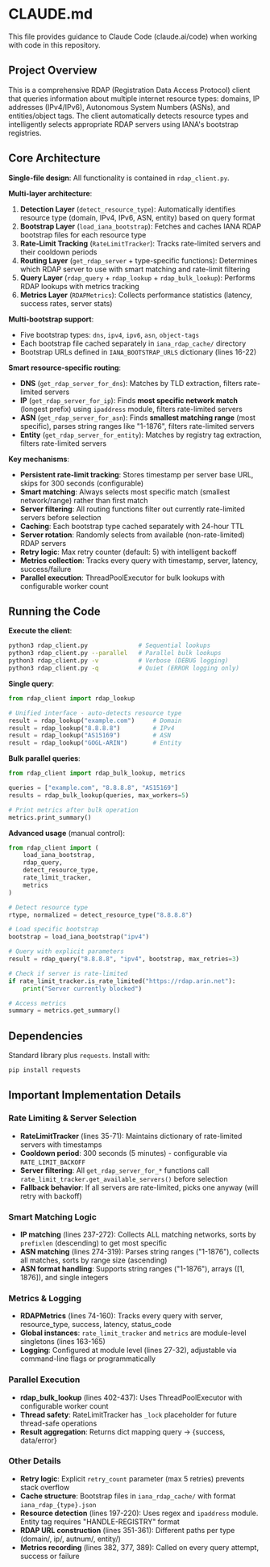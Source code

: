 # CLAUDE.md

This file provides guidance to Claude Code (claude.ai/code) when working with code in this repository.

## Project Overview

This is a comprehensive RDAP (Registration Data Access Protocol) client that queries information about multiple internet resource types: domains, IP addresses (IPv4/IPv6), Autonomous System Numbers (ASNs), and entities/object tags. The client automatically detects resource types and intelligently selects appropriate RDAP servers using IANA's bootstrap registries.

## Core Architecture

**Single-file design**: All functionality is contained in `rdap_client.py`.

**Multi-layer architecture**:
1. **Detection Layer** (`detect_resource_type`): Automatically identifies resource type (domain, IPv4, IPv6, ASN, entity) based on query format
2. **Bootstrap Layer** (`load_iana_bootstrap`): Fetches and caches IANA RDAP bootstrap files for each resource type
3. **Rate-Limit Tracking** (`RateLimitTracker`): Tracks rate-limited servers and their cooldown periods
4. **Routing Layer** (`get_rdap_server` + type-specific functions): Determines which RDAP server to use with smart matching and rate-limit filtering
5. **Query Layer** (`rdap_query` + `rdap_lookup` + `rdap_bulk_lookup`): Performs RDAP lookups with metrics tracking
6. **Metrics Layer** (`RDAPMetrics`): Collects performance statistics (latency, success rates, server stats)

**Multi-bootstrap support**:
- Five bootstrap types: `dns`, `ipv4`, `ipv6`, `asn`, `object-tags`
- Each bootstrap file cached separately in `iana_rdap_cache/` directory
- Bootstrap URLs defined in `IANA_BOOTSTRAP_URLS` dictionary (lines 16-22)

**Smart resource-specific routing**:
- **DNS** (`get_rdap_server_for_dns`): Matches by TLD extraction, filters rate-limited servers
- **IP** (`get_rdap_server_for_ip`): Finds **most specific network match** (longest prefix) using `ipaddress` module, filters rate-limited servers
- **ASN** (`get_rdap_server_for_asn`): Finds **smallest matching range** (most specific), parses string ranges like "1-1876", filters rate-limited servers
- **Entity** (`get_rdap_server_for_entity`): Matches by registry tag extraction, filters rate-limited servers

**Key mechanisms**:
- **Persistent rate-limit tracking**: Stores timestamp per server base URL, skips for 300 seconds (configurable)
- **Smart matching**: Always selects most specific match (smallest network/range) rather than first match
- **Server filtering**: All routing functions filter out currently rate-limited servers before selection
- **Caching**: Each bootstrap type cached separately with 24-hour TTL
- **Server rotation**: Randomly selects from available (non-rate-limited) RDAP servers
- **Retry logic**: Max retry counter (default: 5) with intelligent backoff
- **Metrics collection**: Tracks every query with timestamp, server, latency, success/failure
- **Parallel execution**: ThreadPoolExecutor for bulk lookups with configurable worker count

## Running the Code

**Execute the client**:
```bash
python3 rdap_client.py              # Sequential lookups
python3 rdap_client.py --parallel   # Parallel bulk lookups
python3 rdap_client.py -v           # Verbose (DEBUG logging)
python3 rdap_client.py -q           # Quiet (ERROR logging only)
```

**Single query**:
```python
from rdap_client import rdap_lookup

# Unified interface - auto-detects resource type
result = rdap_lookup("example.com")     # Domain
result = rdap_lookup("8.8.8.8")         # IPv4
result = rdap_lookup("AS15169")         # ASN
result = rdap_lookup("GOGL-ARIN")       # Entity
```

**Bulk parallel queries**:
```python
from rdap_client import rdap_bulk_lookup, metrics

queries = ["example.com", "8.8.8.8", "AS15169"]
results = rdap_bulk_lookup(queries, max_workers=5)

# Print metrics after bulk operation
metrics.print_summary()
```

**Advanced usage** (manual control):
```python
from rdap_client import (
    load_iana_bootstrap,
    rdap_query,
    detect_resource_type,
    rate_limit_tracker,
    metrics
)

# Detect resource type
rtype, normalized = detect_resource_type("8.8.8.8")

# Load specific bootstrap
bootstrap = load_iana_bootstrap("ipv4")

# Query with explicit parameters
result = rdap_query("8.8.8.8", "ipv4", bootstrap, max_retries=3)

# Check if server is rate-limited
if rate_limit_tracker.is_rate_limited("https://rdap.arin.net"):
    print("Server currently blocked")

# Access metrics
summary = metrics.get_summary()
```

## Dependencies

Standard library plus `requests`. Install with:
```bash
pip install requests
```

## Important Implementation Details

### Rate Limiting & Server Selection
- **RateLimitTracker** (lines 35-71): Maintains dictionary of rate-limited servers with timestamps
- **Cooldown period**: 300 seconds (5 minutes) - configurable via `RATE_LIMIT_BACKOFF`
- **Server filtering**: All `get_rdap_server_for_*` functions call `rate_limit_tracker.get_available_servers()` before selection
- **Fallback behavior**: If all servers are rate-limited, picks one anyway (will retry with backoff)

### Smart Matching Logic
- **IP matching** (lines 237-272): Collects ALL matching networks, sorts by `prefixlen` (descending) to get most specific
- **ASN matching** (lines 274-319): Parses string ranges ("1-1876"), collects all matches, sorts by range size (ascending)
- **ASN format handling**: Supports string ranges ("1-1876"), arrays ([1, 1876]), and single integers

### Metrics & Logging
- **RDAPMetrics** (lines 74-160): Tracks every query with server, resource_type, success, latency, status_code
- **Global instances**: `rate_limit_tracker` and `metrics` are module-level singletons (lines 163-165)
- **Logging**: Configured at module level (lines 27-32), adjustable via command-line flags or programmatically

### Parallel Execution
- **rdap_bulk_lookup** (lines 402-437): Uses ThreadPoolExecutor with configurable worker count
- **Thread safety**: RateLimitTracker has `_lock` placeholder for future thread-safe operations
- **Result aggregation**: Returns dict mapping query -> {success, data/error}

### Other Details
- **Retry logic**: Explicit `retry_count` parameter (max 5 retries) prevents stack overflow
- **Cache structure**: Bootstrap files in `iana_rdap_cache/` with format `iana_rdap_{type}.json`
- **Resource detection** (lines 197-220): Uses regex and `ipaddress` module. Entity tag requires "HANDLE-REGISTRY" format
- **RDAP URL construction** (lines 351-361): Different paths per type (domain/, ip/, autnum/, entity/)
- **Metrics recording** (lines 382, 377, 389): Called on every query attempt, success or failure
